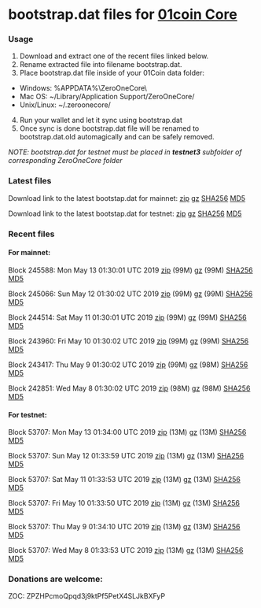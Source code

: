 # bootstrap.dat files for [01coin Core](https://01coin.io)

### Usage

1. Download and extract one of the recent files linked below.
2. Rename extracted file into filename bootstrap.dat.
3. Place bootstrap.dat file inside of your 01Coin data folder:
 - Windows: %APPDATA%\ZeroOneCore\
 - Mac OS: ~/Library/Application Support/ZeroOneCore/
 - Unix/Linux: ~/.zeroonecore/
4. Run your wallet and let it sync using bootstrap.dat
5. Once sync is done bootstrap.dat file will be renamed to bootstrap.dat.old automagically and can be safely removed.

_NOTE: bootstrap.dat for testnet must be placed in **testnet3** subfolder of corresponding ZeroOneCore folder_

### Latest files
Download link to the latest bootstap.dat for mainnet: [zip](https://files.01coin.io/mainnet/bootstrap.dat.zip) [gz](https://files.01coin.io/mainnet/bootstrap.dat.tar.gz) [SHA256](https://files.01coin.io/mainnet/sha256.txt) [MD5](https://files.01coin.io/mainnet/md5.txt)

Download link to the latest bootstap.dat for testnet: [zip](https://files.01coin.io/testnet/bootstrap.dat.zip) [gz](https://files.01coin.io/testnet/bootstrap.dat.tar.gz) [SHA256](https://files.01coin.io/testnet/sha256.txt) [MD5](https://files.01coin.io/testnet/md5.txt)

### Recent files

#### For mainnet:

Block 245588: Mon May 13 01:30:01 UTC 2019 [zip](https://files.01coin.io/mainnet/2019-05-13/bootstrap.dat.zip) (99M) [gz](https://files.01coin.io/mainnet/2019-05-13/bootstrap.dat.tar.gz) (99M) [SHA256](https://files.01coin.io/mainnet/2019-05-13/sha256.txt) [MD5](https://files.01coin.io/mainnet/2019-05-13/md5.txt)

Block 245066: Sun May 12 01:30:02 UTC 2019 [zip](https://files.01coin.io/mainnet/2019-05-12/bootstrap.dat.zip) (99M) [gz](https://files.01coin.io/mainnet/2019-05-12/bootstrap.dat.tar.gz) (99M) [SHA256](https://files.01coin.io/mainnet/2019-05-12/sha256.txt) [MD5](https://files.01coin.io/mainnet/2019-05-12/md5.txt)

Block 244514: Sat May 11 01:30:01 UTC 2019 [zip](https://files.01coin.io/mainnet/2019-05-11/bootstrap.dat.zip) (99M) [gz](https://files.01coin.io/mainnet/2019-05-11/bootstrap.dat.tar.gz) (99M) [SHA256](https://files.01coin.io/mainnet/2019-05-11/sha256.txt) [MD5](https://files.01coin.io/mainnet/2019-05-11/md5.txt)

Block 243960: Fri May 10 01:30:02 UTC 2019 [zip](https://files.01coin.io/mainnet/2019-05-10/bootstrap.dat.zip) (99M) [gz](https://files.01coin.io/mainnet/2019-05-10/bootstrap.dat.tar.gz) (99M) [SHA256](https://files.01coin.io/mainnet/2019-05-10/sha256.txt) [MD5](https://files.01coin.io/mainnet/2019-05-10/md5.txt)

Block 243417: Thu May  9 01:30:02 UTC 2019 [zip](https://files.01coin.io/mainnet/2019-05-09/bootstrap.dat.zip) (99M) [gz](https://files.01coin.io/mainnet/2019-05-09/bootstrap.dat.tar.gz) (98M) [SHA256](https://files.01coin.io/mainnet/2019-05-09/sha256.txt) [MD5](https://files.01coin.io/mainnet/2019-05-09/md5.txt)

Block 242851: Wed May  8 01:30:02 UTC 2019 [zip](https://files.01coin.io/mainnet/2019-05-08/bootstrap.dat.zip) (98M) [gz](https://files.01coin.io/mainnet/2019-05-08/bootstrap.dat.tar.gz) (98M) [SHA256](https://files.01coin.io/mainnet/2019-05-08/sha256.txt) [MD5](https://files.01coin.io/mainnet/2019-05-08/md5.txt)


#### For testnet:

Block 53707: Mon May 13 01:34:00 UTC 2019 [zip](https://files.01coin.io/testnet/2019-05-13/bootstrap.dat.zip) (13M) [gz](https://files.01coin.io/testnet/2019-05-13/bootstrap.dat.tar.gz) (13M) [SHA256](https://files.01coin.io/testnet/2019-05-13/sha256.txt) [MD5](https://files.01coin.io/testnet/2019-05-13/md5.txt)

Block 53707: Sun May 12 01:33:59 UTC 2019 [zip](https://files.01coin.io/testnet/2019-05-12/bootstrap.dat.zip) (13M) [gz](https://files.01coin.io/testnet/2019-05-12/bootstrap.dat.tar.gz) (13M) [SHA256](https://files.01coin.io/testnet/2019-05-12/sha256.txt) [MD5](https://files.01coin.io/testnet/2019-05-12/md5.txt)

Block 53707: Sat May 11 01:33:53 UTC 2019 [zip](https://files.01coin.io/testnet/2019-05-11/bootstrap.dat.zip) (13M) [gz](https://files.01coin.io/testnet/2019-05-11/bootstrap.dat.tar.gz) (13M) [SHA256](https://files.01coin.io/testnet/2019-05-11/sha256.txt) [MD5](https://files.01coin.io/testnet/2019-05-11/md5.txt)

Block 53707: Fri May 10 01:33:50 UTC 2019 [zip](https://files.01coin.io/testnet/2019-05-10/bootstrap.dat.zip) (13M) [gz](https://files.01coin.io/testnet/2019-05-10/bootstrap.dat.tar.gz) (13M) [SHA256](https://files.01coin.io/testnet/2019-05-10/sha256.txt) [MD5](https://files.01coin.io/testnet/2019-05-10/md5.txt)

Block 53707: Thu May  9 01:34:10 UTC 2019 [zip](https://files.01coin.io/testnet/2019-05-09/bootstrap.dat.zip) (13M) [gz](https://files.01coin.io/testnet/2019-05-09/bootstrap.dat.tar.gz) (13M) [SHA256](https://files.01coin.io/testnet/2019-05-09/sha256.txt) [MD5](https://files.01coin.io/testnet/2019-05-09/md5.txt)

Block 53707: Wed May  8 01:33:53 UTC 2019 [zip](https://files.01coin.io/testnet/2019-05-08/bootstrap.dat.zip) (13M) [gz](https://files.01coin.io/testnet/2019-05-08/bootstrap.dat.tar.gz) (13M) [SHA256](https://files.01coin.io/testnet/2019-05-08/sha256.txt) [MD5](https://files.01coin.io/testnet/2019-05-08/md5.txt)


### Donations are welcome:

ZOC: ZPZHPcmoQpqd3j9ktPf5PetX4SLJkBXFyP
